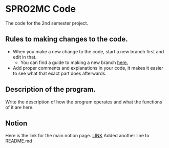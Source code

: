 # SPRO2MC Code
The code for the 2nd semester project. <br>

## Rules to making changes to the code.
<ul>
  <li> When you make a new change to the code, start a new branch first and edit in that. <ul>
    <li> You can find a guide to making a new branch <a href="https://guides.github.com/activities/hello-world/" target="_blank" rel="noopener noreferrer"> here.</a> </li></ul></li>
  <li> Add proper comments and explanations in your code, it makes it easier to see what that exact part does afterwards. </li>
</ul>

## Description of the program.
Write the description of how the program operates and what the functions of it are here.

## Notion
Here is the link for the main notion page. <a href='https://www.notion.so/monkebarz/Project-Homepage-c1e33d0b30b54b6a9481396cfa540514'>LINK</a>
Added another line to README.md
